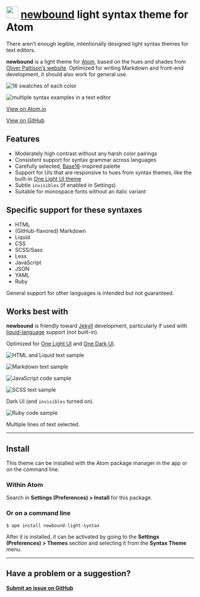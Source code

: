 # <a href="https://atom.io/themes/newbound-light-syntax"><img src="http://opensource.olivermak.es/images/2016-03-27-olivermakes-favicon32.svg" width="32" height="32"></a> <a href="https://atom.io/themes/newbound-light-syntax">newbound</a> light syntax theme for Atom

There aren’t enough legible, intentionally designed light syntax themes for text editors.

**newbound** is a light theme for [Atom](https://atom.io), based on the hues and shades from [Oliver Pattison’s website](https://olivermak.es). Optimized for writing Markdown and front-end development, it should also work for general use.

![16 swatches of each color](http://opensource.olivermak.es/images/2016-03-27-swatches.png)

![multiple syntax examples in a text editor](http://opensource.olivermak.es/images/2016-03-27-newbound-light-sample-multiple.png)

[View on Atom.io](https://atom.io/themes/newbound-light-syntax)

[View on GitHub](https://github.com/opattison/newbound-light-syntax)

## Features

- Moderately high contrast without any harsh color pairings
- Consistent support for syntax grammar across languages
- Carefully selected, [Base16](https://github.com/chriskempson/base16)-inspired palette
- Support for UIs that are responsive to hues from syntax themes, like the built-in [One Light UI theme](https://atom.io/themes/one-light-ui)
- Subtle `invisibles` (if enabled in Settings)
- Suitable for monospace fonts without an italic variant

## Specific support for these syntaxes

- HTML
- (GitHub-flavored) Markdown
- Liquid
- CSS
- SCSS/Sass
- Less
- JavaScript
- JSON
- YAML
- Ruby

General support for other languages is intended but not guaranteed.

## Works best with

**newbound** is friendly toward [Jekyll](https://jekyllrb.com) development, particularly if used with [liquid-language](https://atom.io/packages/language-liquid) support (not built-in).

Optimized for [One Light UI](https://atom.io/themes/one-light-ui) and [One Dark UI](https://atom.io/themes/one-dark-ui).

![HTML and Liquid text sample](http://opensource.olivermak.es/images/2016-03-27-newbound-light-sample-html-liquid.png)

![Markdown text sample](http://opensource.olivermak.es/images/2016-03-27-newbound-light-sample-md.png)

![JavaScript code sample](http://opensource.olivermak.es/images/2016-03-27-newbound-light-sample-javascript.png)

![SCSS text sample](http://opensource.olivermak.es/images/2016-03-27-newbound-light-sample-scss--dark.png)

Dark UI (and `invisibles` turned on).

![Ruby code sample](http://opensource.olivermak.es/images/2016-03-27-newbound-light-sample-ruby-select.png)

Multiple lines of text selected.

---

## Install

This theme can be installed with the Atom package manager in the app or on the command line.

### Within Atom

Search in **Settings (Preferences) > Install** for this package.

### Or on a command line

`$ apm install newbound-light-syntax`

After it is installed, it can be activated by going to the **Settings (Preferences) > Themes** section and selecting it from the **Syntax Theme** menu.

---

## Have a problem or a suggestion?

**[Submit an issue on GitHub](https://github.com/opattison/newbound-light-syntax/issues)**
